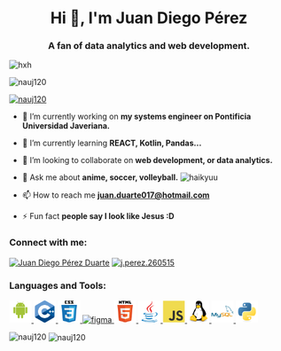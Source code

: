 <h1 align="center">Hi 👋, I'm Juan Diego Pérez</h1>
<h3 align="center">A fan of data analytics and web development.</h3>

![hxh](https://github.com/nauJ120/nauJ120/assets/78055070/1d682c93-4df0-43e3-8ffd-39b85692ea68)
  
<p align="left"> <img src="https://komarev.com/ghpvc/?username=nauj120&label=Profile%20views&color=0e75b6&style=flat" alt="nauj120" /> </p>

<p align="left"> <a href="https://github.com/ryo-ma/github-profile-trophy"><img src="https://github-profile-trophy.vercel.app/?username=nauj120" alt="nauj120" /></a> </p>

- 🔭 I’m currently working on **my systems engineer on Pontificia Universidad Javeriana.**

- 🌱 I’m currently learning **REACT, Kotlin, Pandas...**

- 👯 I’m looking to collaborate on **web development, or data analytics.**

- 💬 Ask me about **anime, soccer, volleyball.**
![haikyuu](https://github.com/nauJ120/nauJ120/assets/78055070/7d58960c-feda-43d4-b784-5dea685c59c4)

- 📫 How to reach me **juan.duarte017@hotmail.com**

- ⚡ Fun fact **people say I look like Jesus :D**

<h3 align="left">Connect with me:</h3>
<p align="left">
<a href="https://linkedin.com/in/Juan Diego Pérez Duarte" target="blank"><img align="center" src="https://raw.githubusercontent.com/rahuldkjain/github-profile-readme-generator/master/src/images/icons/Social/linked-in-alt.svg" alt="Juan Diego Pérez Duarte" height="30" width="40" /></a>
<a href="https://instagram.com/j.perez.260515" target="blank"><img align="center" src="https://raw.githubusercontent.com/rahuldkjain/github-profile-readme-generator/master/src/images/icons/Social/instagram.svg" alt="j.perez.260515" height="30" width="40" /></a>
</p>

<h3 align="left">Languages and Tools:</h3>
<p align="left"> <a href="https://developer.android.com" target="_blank" rel="noreferrer"> <img src="https://raw.githubusercontent.com/devicons/devicon/master/icons/android/android-original-wordmark.svg" alt="android" width="40" height="40"/> </a> <a href="https://www.w3schools.com/cpp/" target="_blank" rel="noreferrer"> <img src="https://raw.githubusercontent.com/devicons/devicon/master/icons/cplusplus/cplusplus-original.svg" alt="cplusplus" width="40" height="40"/> </a> <a href="https://www.w3schools.com/css/" target="_blank" rel="noreferrer"> <img src="https://raw.githubusercontent.com/devicons/devicon/master/icons/css3/css3-original-wordmark.svg" alt="css3" width="40" height="40"/> </a> <a href="https://www.figma.com/" target="_blank" rel="noreferrer"> <img src="https://www.vectorlogo.zone/logos/figma/figma-icon.svg" alt="figma" width="40" height="40"/> </a> <a href="https://www.w3.org/html/" target="_blank" rel="noreferrer"> <img src="https://raw.githubusercontent.com/devicons/devicon/master/icons/html5/html5-original-wordmark.svg" alt="html5" width="40" height="40"/> </a> <a href="https://www.java.com" target="_blank" rel="noreferrer"> <img src="https://raw.githubusercontent.com/devicons/devicon/master/icons/java/java-original.svg" alt="java" width="40" height="40"/> </a> <a href="https://developer.mozilla.org/en-US/docs/Web/JavaScript" target="_blank" rel="noreferrer"> <img src="https://raw.githubusercontent.com/devicons/devicon/master/icons/javascript/javascript-original.svg" alt="javascript" width="40" height="40"/> </a> <a href="https://www.linux.org/" target="_blank" rel="noreferrer"> <img src="https://raw.githubusercontent.com/devicons/devicon/master/icons/linux/linux-original.svg" alt="linux" width="40" height="40"/> </a> <a href="https://www.mysql.com/" target="_blank" rel="noreferrer"> <img src="https://raw.githubusercontent.com/devicons/devicon/master/icons/mysql/mysql-original-wordmark.svg" alt="mysql" width="40" height="40"/> </a> <a href="https://www.python.org" target="_blank" rel="noreferrer"> <img src="https://raw.githubusercontent.com/devicons/devicon/master/icons/python/python-original.svg" alt="python" width="40" height="40"/> </a> </p>

<p><img align="left" src="https://github-readme-stats.vercel.app/api/top-langs?username=nauj120&show_icons=true&locale=en&layout=compact" alt="nauj120" /></p>

<p>&nbsp;<img align="center" src="https://github-readme-stats.vercel.app/api?username=nauj120&show_icons=true&locale=en" alt="nauj120" /></p>

